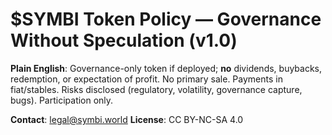 # $SYMBI Token Policy — Governance Without Speculation (v1.0)
**Plain English**: Governance-only token if deployed; **no** dividends, buybacks, redemption, or expectation of profit. No primary sale. Payments in fiat/stables. Risks disclosed (regulatory, volatility, governance capture, bugs). Participation only.

**Contact**: legal@symbi.world
**License**: CC BY-NC-SA 4.0
